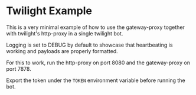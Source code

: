 # Twilight Example

This is a very minimal example of how to use the gateway-proxy together with twilight's http-proxy in a single twilight bot.

Logging is set to DEBUG by default to showcase that heartbeating is working and payloads are properly formatted.

For this to work, run the http-proxy on port 8080 and the gateway-proxy on port 7878.

Export the token under the `TOKEN` environment variable before running the bot.
